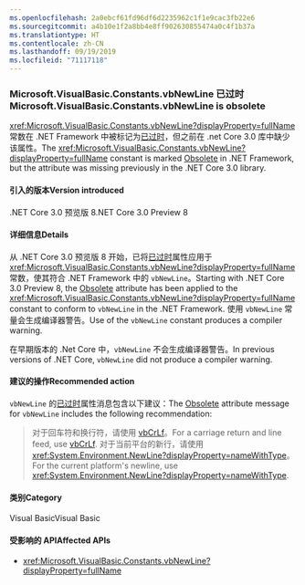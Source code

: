 ```yaml
---
ms.openlocfilehash: 2a0ebcf61fd96df6d2235962c1f1e9cac3fb22e6
ms.sourcegitcommit: a4b10e1f2a8bb4e8ff902630855474a0c4f1b37a
ms.translationtype: HT
ms.contentlocale: zh-CN
ms.lasthandoff: 09/19/2019
ms.locfileid: "71117118"
---
```

### <a name="microsoftvisualbasicconstantsvbnewline-is-obsolete"></a><span data-ttu-id="a0f23-101">Microsoft.VisualBasic.Constants.vbNewLine 已过时</span><span class="sxs-lookup"><span data-stu-id="a0f23-101">Microsoft.VisualBasic.Constants.vbNewLine is obsolete</span></span>

<span data-ttu-id="a0f23-102"><xref:Microsoft.VisualBasic.Constants.vbNewLine?displayProperty=fullName> 常数在 .NET Framework 中被标记为[已过时](xref:System.ObsoleteAttribute)，但之前在 .net Core 3.0 库中缺少该属性。</span><span class="sxs-lookup"><span data-stu-id="a0f23-102">The <xref:Microsoft.VisualBasic.Constants.vbNewLine?displayProperty=fullName> constant is marked [Obsolete](xref:System.ObsoleteAttribute) in .NET Framework, but the attribute was missing previously in the .NET Core 3.0 library.</span></span>

#### <a name="version-introduced"></a><span data-ttu-id="a0f23-103">引入的版本</span><span class="sxs-lookup"><span data-stu-id="a0f23-103">Version introduced</span></span>

<span data-ttu-id="a0f23-104">.NET Core 3.0 预览版 8</span><span class="sxs-lookup"><span data-stu-id="a0f23-104">.NET Core 3.0 Preview 8</span></span>

#### <a name="details"></a><span data-ttu-id="a0f23-105">详细信息</span><span class="sxs-lookup"><span data-stu-id="a0f23-105">Details</span></span>

<span data-ttu-id="a0f23-106">从 .NET Core 3.0 预览版 8 开始，已将[已过时](xref:System.ObsoleteAttribute)属性应用于 <xref:Microsoft.VisualBasic.Constants.vbNewLine?displayProperty=fullName> 常数，使其符合 .NET Framework 中的 `vbNewLine`。</span><span class="sxs-lookup"><span data-stu-id="a0f23-106">Starting with .NET Core 3.0 Preview 8, the [Obsolete](xref:System.ObsoleteAttribute) attribute has been applied to the <xref:Microsoft.VisualBasic.Constants.vbNewLine?displayProperty=fullName> constant to conform to `vbNewLine` in the .NET Framework.</span></span> <span data-ttu-id="a0f23-107">使用 `vbNewLine` 常量会生成编译器警告。</span><span class="sxs-lookup"><span data-stu-id="a0f23-107">Use of the `vbNewLine` constant produces a compiler warning.</span></span> 

<span data-ttu-id="a0f23-108">在早期版本的 .Net Core 中，`vbNewLine` 不会生成编译器警告。</span><span class="sxs-lookup"><span data-stu-id="a0f23-108">In previous versions of .NET Core, `vbNewLine` did not produce a compiler warning.</span></span>

#### <a name="recommended-action"></a><span data-ttu-id="a0f23-109">建议的操作</span><span class="sxs-lookup"><span data-stu-id="a0f23-109">Recommended action</span></span>

<span data-ttu-id="a0f23-110">`vbNewLine` 的[已过时](xref:System.ObsoleteAttribute)属性消息包含以下建议：</span><span class="sxs-lookup"><span data-stu-id="a0f23-110">The [Obsolete](xref:System.ObsoleteAttribute) attribute message for `vbNewLine` includes the following recommendation:</span></span>

> <span data-ttu-id="a0f23-111">对于回车符和换行符，请使用 [vbCrLf](xref:Microsoft.VisualBasic.Constants.vbCrLf)。</span><span class="sxs-lookup"><span data-stu-id="a0f23-111">For a carriage return and line feed, use [vbCrLf](xref:Microsoft.VisualBasic.Constants.vbCrLf).</span></span> <span data-ttu-id="a0f23-112">对于当前平台的新行，请使用 <xref:System.Environment.NewLine?displayProperty=nameWithType>。</span><span class="sxs-lookup"><span data-stu-id="a0f23-112">For the current platform's newline, use <xref:System.Environment.NewLine?displayProperty=nameWithType>.</span></span>

#### <a name="category"></a><span data-ttu-id="a0f23-113">类别</span><span class="sxs-lookup"><span data-stu-id="a0f23-113">Category</span></span>

<span data-ttu-id="a0f23-114">Visual Basic</span><span class="sxs-lookup"><span data-stu-id="a0f23-114">Visual Basic</span></span>

#### <a name="affected-apis"></a><span data-ttu-id="a0f23-115">受影响的 API</span><span class="sxs-lookup"><span data-stu-id="a0f23-115">Affected APIs</span></span>

- <xref:Microsoft.VisualBasic.Constants.vbNewLine?displayProperty=fullName>

<!--

### Affected APIs

- `F:Microsoft.VisualBasic.Constants.vbNewLine`

-- >

